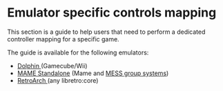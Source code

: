 # Emulator specific controls mapping

This section is a guide to help users that need to perform a dedicated controller mapping for a specific game.

The guide is available for the following emulators:

* [Dolphin ](dolphin-controller-mapping.md)(Gamecube/Wii)
* [MAME Standalone](mame64-controller-mapping.md) (Mame and [MESS group systems](../../navigation/system-view-and-game-view.md#grouped-systems))
* [RetroArch ](retroarch-controller-mapping.md)(any libretro:core)
